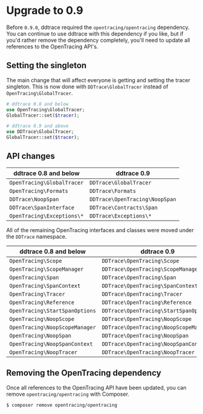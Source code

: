 # Upgrade to 0.9

Before `0.9.0`, ddtrace required the `opentracing/opentracing` dependency. You can continue to use ddtrace with this dependency if you like, but if you'd rather remove the dependency completely, you'll need to update all references to the OpenTracing API's.

## Setting the singleton

The main change that will affect everyone is getting and setting the tracer singleton. This is now done with `DDTrace\GlobalTracer` instead of `OpenTracing\GlobalTracer`.

```php
# ddtrace 0.8 and below
use OpenTracing\GlobalTracer;
GlobalTracer::set($tracer);

# ddtrace 0.9 and above
use DDTrace\GlobalTracer;
GlobalTracer::set($tracer);
```

## API changes

| ddtrace 0.8 and below      | ddtrace 0.9
| -------------------------- | ------------------------------
| `OpenTracing\GlobalTracer` | `DDTrace\GlobalTracer`
| `OpenTracing\Formats`      | `DDTrace\Formats`
| `DDTrace\NoopSpan`         | `DDTrace\OpenTracing\NoopSpan`
| `DDTrace\SpanInterface`    | `DDTrace\Contracts\Span`
| `OpenTracing\Exceptions\*` | `DDTrace\Exceptions\*`

All of the remaining OpenTracing interfaces and classes were moved under the `DDTrace` namespace.

| ddtrace 0.8 and below          | ddtrace 0.9
| ------------------------------ | --------------------------------------
| `OpenTracing\Scope`            | `DDTrace\OpenTracing\Scope`
| `OpenTracing\ScopeManager`     | `DDTrace\OpenTracing\ScopeManager`
| `OpenTracing\Span`             | `DDTrace\OpenTracing\Span`
| `OpenTracing\SpanContext`      | `DDTrace\OpenTracing\SpanContext`
| `OpenTracing\Tracer`           | `DDTrace\OpenTracing\Tracer`
| `OpenTracing\Reference`        | `DDTrace\OpenTracing\Reference`
| `OpenTracing\StartSpanOptions` | `DDTrace\OpenTracing\StartSpanOptions`
| `OpenTracing\NoopScope`        | `DDTrace\OpenTracing\NoopScope`
| `OpenTracing\NoopScopeManager` | `DDTrace\OpenTracing\NoopScopeManager`
| `OpenTracing\NoopSpan`         | `DDTrace\OpenTracing\NoopSpan`
| `OpenTracing\NoopSpanContext`  | `DDTrace\OpenTracing\NoopSpanContext`
| `OpenTracing\NoopTracer`       | `DDTrace\OpenTracing\NoopTracer`

## Removing the OpenTracing dependency

Once all references to the OpenTracing API have been updated, you can remove `opentracing/opentracing` with Composer. 

```bash
$ composer remove opentracing/opentracing
```
